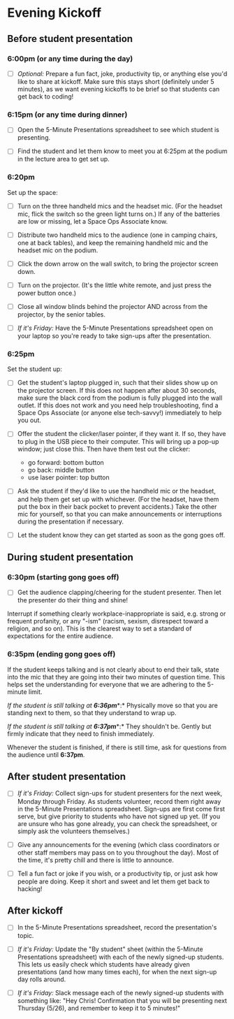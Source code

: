 # Evening Kickoff

## Before student presentation

### 6:00pm (or any time during the day)

- [ ] *Optional:* Prepare a fun fact, joke, productivity tip, or anything else you'd like to share at kickoff. Make sure this stays short (definitely under 5 minutes), as we want evening kickoffs to be brief so that students can get back to coding!

### 6:15pm (or any time during dinner)

- [ ] Open the 5-Minute Presentations spreadsheet to see which student is presenting.

- [ ] Find the student and let them know to meet you at 6:25pm at the podium in the lecture area to get set up.

### 6:20pm

Set up the space:

- [ ] Turn on the three handheld mics and the headset mic. (For the headset mic, flick the switch so the green light turns on.) If any of the batteries are low or missing, let a Space Ops Associate know.

- [ ] Distribute two handheld mics to the audience (one in camping chairs, one at back tables), and keep the remaining handheld mic and the headset mic on the podium.

- [ ] Click the down arrow on the wall switch, to bring the projector screen down.

- [ ] Turn on the projector. (It's the little white remote, and just press the power button once.)

- [ ] Close all window blinds behind the projector AND across from the projector, by the senior tables.

- [ ] *If it's Friday:* Have the 5-Minute Presentations spreadsheet open on your laptop so you're ready to take sign-ups after the presentation.

### 6:25pm

Set the student up:

- [ ] Get the student's laptop plugged in, such that their slides show up on the projector screen. If this does not happen after about 30 seconds, make sure the black cord from the podium is fully plugged into the wall outlet. If this does not work and you need help troubleshooting, find a Space Ops Associate (or anyone else tech-savvy!) immediately to help you out.

- [ ] Offer the student the clicker/laser pointer, if they want it. If so, they have to plug in the USB piece to their computer. This will bring up a pop-up window; just close this. Then have them test out the clicker:
  * go forward: bottom button
  * go back: middle button
  * use laser pointer: top button

- [ ] Ask the student if they'd like to use the handheld mic or the headset, and help them get set up with whichever. (For the headset, have them put the box in their back pocket to prevent accidents.) Take the other mic for yourself, so that you can make announcements or interruptions during the presentation if necessary.

- [ ] Let the student know they can get started as soon as the gong goes off.

## During student presentation

### 6:30pm (starting gong goes off)
- [ ] Get the audience clapping/cheering for the student presenter. Then let the presenter do their thing and shine!

Interrupt if something clearly workplace-inappropriate is said, e.g. strong or frequent profanity, or any "-ism" (racism, sexism, disrespect toward a religion, and so on). This is the clearest way to set a standard of expectations for the entire audience.

### 6:35pm (ending gong goes off)
If the student keeps talking and is not clearly about to end their talk, state into the mic that they are going into their two minutes of question time. This helps set the understanding for everyone that we are adhering to the 5-minute limit.

*If the student is still talking at* ***6:36pm****:* Physically move so that you are standing next to them, so that they understand to wrap up.

*If the student is still talking at* ***6:37pm****:* They shouldn't be. Gently but firmly indicate that they need to finish immediately.

Whenever the student is finished, if there is still time, ask for questions from the audience until **6:37pm**.

## After student presentation

- [ ] *If it's Friday:* Collect sign-ups for student presenters for the next week, Monday through Friday. As students volunteer, record them right away in the 5-Minute Presentations spreadsheet. Sign-ups are first come first serve, but give priority to students who have not signed up yet. (If you are unsure who has gone already, you can check the spreadsheet, or simply ask the volunteers themselves.)

- [ ] Give any announcements for the evening (which class coordinators or other staff members may pass on to you throughout the day). Most of the time, it's pretty chill and there is little to announce.

- [ ] Tell a fun fact or joke if you wish, or a productivity tip, or just ask how people are doing. Keep it short and sweet and let them get back to hacking!

## After kickoff
- [ ] In the 5-Minute Presentations spreadsheet, record the presentation's topic.

- [ ] *If it's Friday:* Update the "By student" sheet (within the 5-Minute Presentations spreadsheet) with each of the newly signed-up students. This lets us easily check which students have already given presentations (and how many times each), for when the next sign-up day rolls around.

- [ ] *If it's Friday:* Slack message each of the newly signed-up students with something like: "Hey Chris! Confirmation that you will be presenting next Thursday (5/26), and remember to keep it to 5 minutes!"